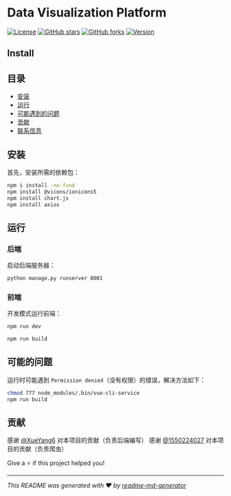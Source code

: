 # Data Visualization Platform

[![License](https://img.shields.io/github/license/用户名/仓库名)](LICENSE)
[![GitHub stars](https://img.shields.io/github/stars/用户名/仓库名)](https://github.com/用户名/仓库名/stargazers)
[![GitHub forks](https://img.shields.io/github/forks/用户名/仓库名)](https://github.com/用户名/仓库名/network)
[![Version](https://img.shields.io/npm/v/frontend.svg)](https://www.npmjs.com/package/frontend)

## Install

## 目录

- [安装](#安装)
- [运行](#运行)
- [可能遇到的问题](#可能遇到的问题)
- [贡献](#贡献)
- [联系信息](#联系信息)

## 安装

首先，安装所需的依赖包：
```sh
npm i install -no-fund
npm install @vicons/ionicons5
npm install chart.js
npm install axios
```
## 运行
### 后端
启动后端服务器：
```sh
python manage.py runserver 8001
```
### 前端
开发模式运行前端：
```sh
npm run dev
```


```sh
npm run build
```
## 可能的问题
运行时可能遇到  `Permission denied`（没有权限）的错误，解决方法如下：

```sh
chmod 777 node_modules/.bin/vue-cli-service
npm run build
```

## 贡献
感谢 [@XueYang6](https://github.com/XueYang6)  对本项目的贡献（负责后端编写）
感谢 [@1550224027](https://github.com/1550224027) 对本项目的贡献（负责爬虫）



Give a ⭐️ if this project helped you!

***
_This README was generated with ❤️ by [readme-md-generator](https://github.com/kefranabg/readme-md-generator)_

